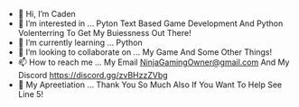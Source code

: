 - 👋 Hi, I’m Caden
- 👀 I’m interested in ... Pyton Text Based Game Development And Python Volenterring To Get My Buiessness Out There!
- 🌱 I’m currently learning ... Python
- 💞️ I’m looking to collaborate on ... My Game And Some Other Things!
- 📫 How to reach me ... My Email NinjaGamingOwner@gmail.com And My Discord https://discord.gg/zvBHzzZVbg 
- 🤝 My Apreetiation ... Thank You So Much Also If You Want To Help See Line 5!
<!---
Caden1234567/Caden1234567 is a ✨ special ✨ repository because its `README.md` (this file) appears on your GitHub profile.
You can click the Preview link to take a look at your changes.
--->
